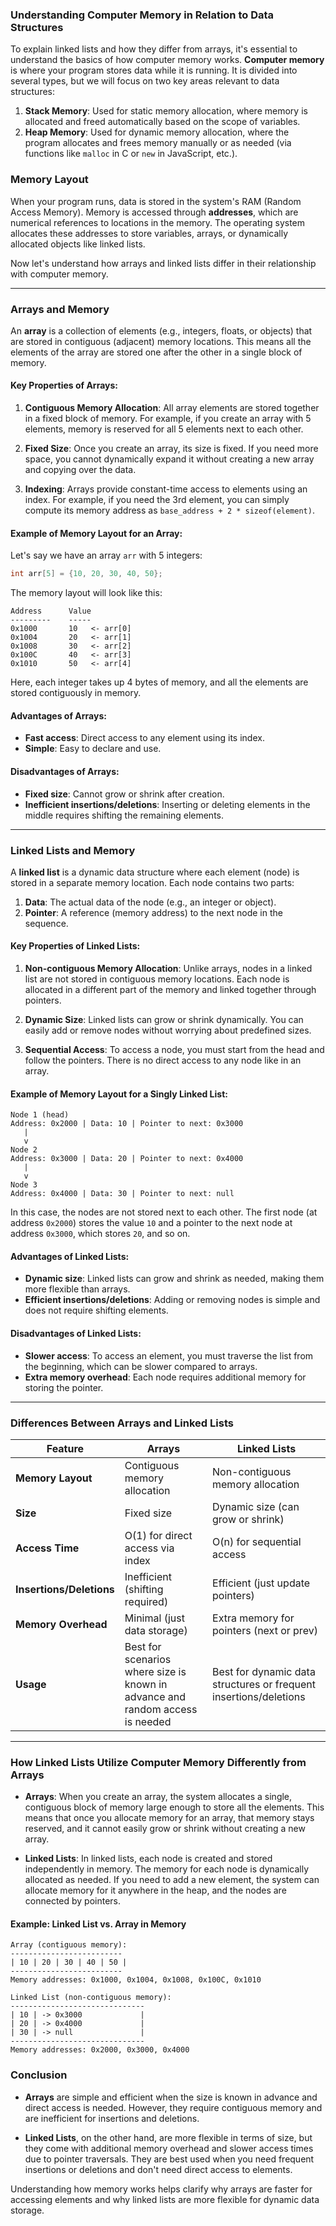 ### Understanding Computer Memory in Relation to Data Structures

To explain linked lists and how they differ from arrays, it's essential to understand the basics of how computer memory works. **Computer memory** is where your program stores data while it is running. It is divided into several types, but we will focus on two key areas relevant to data structures:

1. **Stack Memory**: Used for static memory allocation, where memory is allocated and freed automatically based on the scope of variables.
2. **Heap Memory**: Used for dynamic memory allocation, where the program allocates and frees memory manually or as needed (via functions like `malloc` in C or `new` in JavaScript, etc.).

### Memory Layout

When your program runs, data is stored in the system's RAM (Random Access Memory). Memory is accessed through **addresses**, which are numerical references to locations in the memory. The operating system allocates these addresses to store variables, arrays, or dynamically allocated objects like linked lists.

Now let's understand how arrays and linked lists differ in their relationship with computer memory.

---

### **Arrays** and Memory

An **array** is a collection of elements (e.g., integers, floats, or objects) that are stored in contiguous (adjacent) memory locations. This means all the elements of the array are stored one after the other in a single block of memory.

#### Key Properties of Arrays:
1. **Contiguous Memory Allocation**: All array elements are stored together in a fixed block of memory. For example, if you create an array with 5 elements, memory is reserved for all 5 elements next to each other.

2. **Fixed Size**: Once you create an array, its size is fixed. If you need more space, you cannot dynamically expand it without creating a new array and copying over the data.

3. **Indexing**: Arrays provide constant-time access to elements using an index. For example, if you need the 3rd element, you can simply compute its memory address as `base_address + 2 * sizeof(element)`.

#### Example of Memory Layout for an Array:

Let's say we have an array `arr` with 5 integers:

```c
int arr[5] = {10, 20, 30, 40, 50};
```

The memory layout will look like this:

```plaintext
Address      Value
---------    -----
0x1000       10   <- arr[0]
0x1004       20   <- arr[1]
0x1008       30   <- arr[2]
0x100C       40   <- arr[3]
0x1010       50   <- arr[4]
```

Here, each integer takes up 4 bytes of memory, and all the elements are stored contiguously in memory.

#### Advantages of Arrays:
- **Fast access**: Direct access to any element using its index.
- **Simple**: Easy to declare and use.

#### Disadvantages of Arrays:
- **Fixed size**: Cannot grow or shrink after creation.
- **Inefficient insertions/deletions**: Inserting or deleting elements in the middle requires shifting the remaining elements.

---

### **Linked Lists** and Memory

A **linked list** is a dynamic data structure where each element (node) is stored in a separate memory location. Each node contains two parts:
1. **Data**: The actual data of the node (e.g., an integer or object).
2. **Pointer**: A reference (memory address) to the next node in the sequence.

#### Key Properties of Linked Lists:
1. **Non-contiguous Memory Allocation**: Unlike arrays, nodes in a linked list are not stored in contiguous memory locations. Each node is allocated in a different part of the memory and linked together through pointers.

2. **Dynamic Size**: Linked lists can grow or shrink dynamically. You can easily add or remove nodes without worrying about predefined sizes.

3. **Sequential Access**: To access a node, you must start from the head and follow the pointers. There is no direct access to any node like in an array.

#### Example of Memory Layout for a Singly Linked List:

```plaintext
Node 1 (head)
Address: 0x2000 | Data: 10 | Pointer to next: 0x3000
   |
   v
Node 2
Address: 0x3000 | Data: 20 | Pointer to next: 0x4000
   |
   v
Node 3
Address: 0x4000 | Data: 30 | Pointer to next: null
```

In this case, the nodes are not stored next to each other. The first node (at address `0x2000`) stores the value `10` and a pointer to the next node at address `0x3000`, which stores `20`, and so on.

#### Advantages of Linked Lists:
- **Dynamic size**: Linked lists can grow and shrink as needed, making them more flexible than arrays.
- **Efficient insertions/deletions**: Adding or removing nodes is simple and does not require shifting elements.

#### Disadvantages of Linked Lists:
- **Slower access**: To access an element, you must traverse the list from the beginning, which can be slower compared to arrays.
- **Extra memory overhead**: Each node requires additional memory for storing the pointer.

---

### **Differences Between Arrays and Linked Lists**

| Feature           | Arrays                                       | Linked Lists                                  |
|-------------------|----------------------------------------------|----------------------------------------------|
| **Memory Layout**  | Contiguous memory allocation                 | Non-contiguous memory allocation             |
| **Size**          | Fixed size                                   | Dynamic size (can grow or shrink)            |
| **Access Time**   | O(1) for direct access via index              | O(n) for sequential access                   |
| **Insertions/Deletions** | Inefficient (shifting required)         | Efficient (just update pointers)             |
| **Memory Overhead**| Minimal (just data storage)                  | Extra memory for pointers (next or prev)     |
| **Usage**         | Best for scenarios where size is known in advance and random access is needed | Best for dynamic data structures or frequent insertions/deletions |

---

### How Linked Lists Utilize Computer Memory Differently from Arrays

- **Arrays**: When you create an array, the system allocates a single, contiguous block of memory large enough to store all the elements. This means that once you allocate memory for an array, that memory stays reserved, and it cannot easily grow or shrink without creating a new array.
  
- **Linked Lists**: In linked lists, each node is created and stored independently in memory. The memory for each node is dynamically allocated as needed. If you need to add a new element, the system can allocate memory for it anywhere in the heap, and the nodes are connected by pointers.

#### Example: Linked List vs. Array in Memory

```plaintext
Array (contiguous memory):
-------------------------
| 10 | 20 | 30 | 40 | 50 |
-------------------------
Memory addresses: 0x1000, 0x1004, 0x1008, 0x100C, 0x1010

Linked List (non-contiguous memory):
------------------------------
| 10 | -> 0x3000             |
| 20 | -> 0x4000             |
| 30 | -> null               |
------------------------------
Memory addresses: 0x2000, 0x3000, 0x4000
```

### Conclusion

- **Arrays** are simple and efficient when the size is known in advance and direct access is needed. However, they require contiguous memory and are inefficient for insertions and deletions.
  
- **Linked Lists**, on the other hand, are more flexible in terms of size, but they come with additional memory overhead and slower access times due to pointer traversals. They are best used when you need frequent insertions or deletions and don't need direct access to elements. 

Understanding how memory works helps clarify why arrays are faster for accessing elements and why linked lists are more flexible for dynamic data storage.